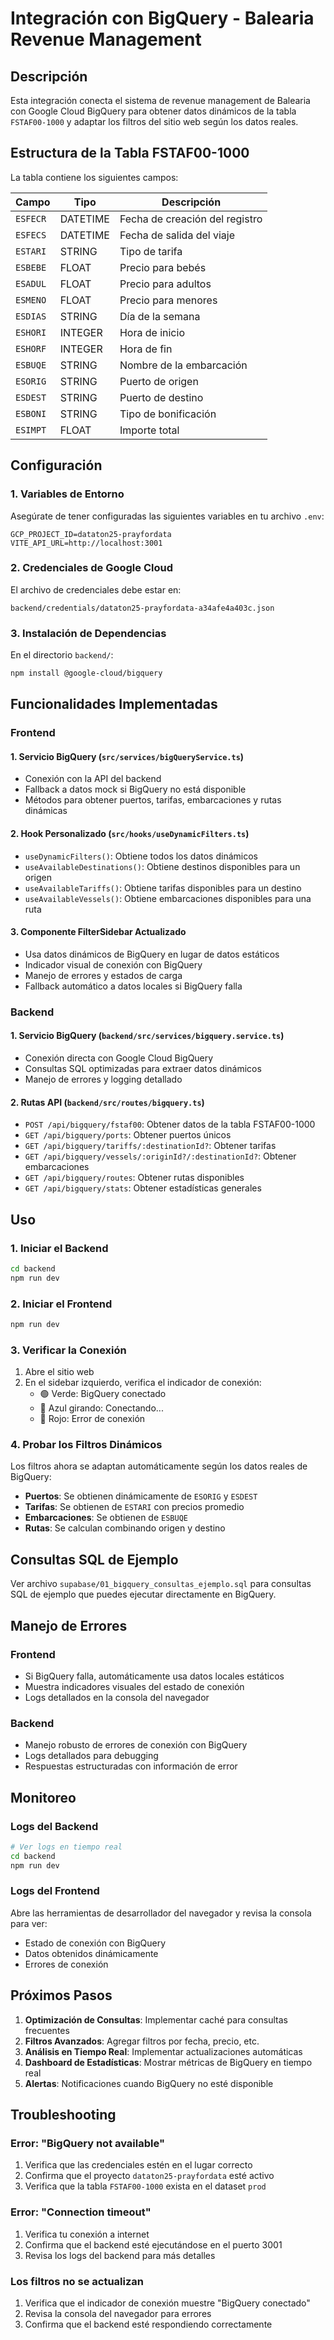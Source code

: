 # Integración con BigQuery - Balearia Revenue Management

## Descripción

Esta integración conecta el sistema de revenue management de Balearia con Google Cloud BigQuery para obtener datos dinámicos de la tabla `FSTAF00-1000` y adaptar los filtros del sitio web según los datos reales.

## Estructura de la Tabla FSTAF00-1000

La tabla contiene los siguientes campos:

| Campo | Tipo | Descripción |
|-------|------|-------------|
| `ESFECR` | DATETIME | Fecha de creación del registro |
| `ESFECS` | DATETIME | Fecha de salida del viaje |
| `ESTARI` | STRING | Tipo de tarifa |
| `ESBEBE` | FLOAT | Precio para bebés |
| `ESADUL` | FLOAT | Precio para adultos |
| `ESMENO` | FLOAT | Precio para menores |
| `ESDIAS` | STRING | Día de la semana |
| `ESHORI` | INTEGER | Hora de inicio |
| `ESHORF` | INTEGER | Hora de fin |
| `ESBUQE` | STRING | Nombre de la embarcación |
| `ESORIG` | STRING | Puerto de origen |
| `ESDEST` | STRING | Puerto de destino |
| `ESBONI` | STRING | Tipo de bonificación |
| `ESIMPT` | FLOAT | Importe total |

## Configuración

### 1. Variables de Entorno

Asegúrate de tener configuradas las siguientes variables en tu archivo `.env`:

```env
GCP_PROJECT_ID=dataton25-prayfordata
VITE_API_URL=http://localhost:3001
```

### 2. Credenciales de Google Cloud

El archivo de credenciales debe estar en:
```
backend/credentials/dataton25-prayfordata-a34afe4a403c.json
```

### 3. Instalación de Dependencias

En el directorio `backend/`:
```bash
npm install @google-cloud/bigquery
```

## Funcionalidades Implementadas

### Frontend

#### 1. Servicio BigQuery (`src/services/bigQueryService.ts`)
- Conexión con la API del backend
- Fallback a datos mock si BigQuery no está disponible
- Métodos para obtener puertos, tarifas, embarcaciones y rutas dinámicas

#### 2. Hook Personalizado (`src/hooks/useDynamicFilters.ts`)
- `useDynamicFilters()`: Obtiene todos los datos dinámicos
- `useAvailableDestinations()`: Obtiene destinos disponibles para un origen
- `useAvailableTariffs()`: Obtiene tarifas disponibles para un destino
- `useAvailableVessels()`: Obtiene embarcaciones disponibles para una ruta

#### 3. Componente FilterSidebar Actualizado
- Usa datos dinámicos de BigQuery en lugar de datos estáticos
- Indicador visual de conexión con BigQuery
- Manejo de errores y estados de carga
- Fallback automático a datos locales si BigQuery falla

### Backend

#### 1. Servicio BigQuery (`backend/src/services/bigquery.service.ts`)
- Conexión directa con Google Cloud BigQuery
- Consultas SQL optimizadas para extraer datos dinámicos
- Manejo de errores y logging detallado

#### 2. Rutas API (`backend/src/routes/bigquery.ts`)
- `POST /api/bigquery/fstaf00`: Obtener datos de la tabla FSTAF00-1000
- `GET /api/bigquery/ports`: Obtener puertos únicos
- `GET /api/bigquery/tariffs/:destinationId?`: Obtener tarifas
- `GET /api/bigquery/vessels/:originId?/:destinationId?`: Obtener embarcaciones
- `GET /api/bigquery/routes`: Obtener rutas disponibles
- `GET /api/bigquery/stats`: Obtener estadísticas generales

## Uso

### 1. Iniciar el Backend

```bash
cd backend
npm run dev
```

### 2. Iniciar el Frontend

```bash
npm run dev
```

### 3. Verificar la Conexión

1. Abre el sitio web
2. En el sidebar izquierdo, verifica el indicador de conexión:
   - 🟢 Verde: BigQuery conectado
   - 🔵 Azul girando: Conectando...
   - 🔴 Rojo: Error de conexión

### 4. Probar los Filtros Dinámicos

Los filtros ahora se adaptan automáticamente según los datos reales de BigQuery:

- **Puertos**: Se obtienen dinámicamente de `ESORIG` y `ESDEST`
- **Tarifas**: Se obtienen de `ESTARI` con precios promedio
- **Embarcaciones**: Se obtienen de `ESBUQE`
- **Rutas**: Se calculan combinando origen y destino

## Consultas SQL de Ejemplo

Ver archivo `supabase/01_bigquery_consultas_ejemplo.sql` para consultas SQL de ejemplo que puedes ejecutar directamente en BigQuery.

## Manejo de Errores

### Frontend
- Si BigQuery falla, automáticamente usa datos locales estáticos
- Muestra indicadores visuales del estado de conexión
- Logs detallados en la consola del navegador

### Backend
- Manejo robusto de errores de conexión con BigQuery
- Logs detallados para debugging
- Respuestas estructuradas con información de error

## Monitoreo

### Logs del Backend
```bash
# Ver logs en tiempo real
cd backend
npm run dev
```

### Logs del Frontend
Abre las herramientas de desarrollador del navegador y revisa la consola para ver:
- Estado de conexión con BigQuery
- Datos obtenidos dinámicamente
- Errores de conexión

## Próximos Pasos

1. **Optimización de Consultas**: Implementar caché para consultas frecuentes
2. **Filtros Avanzados**: Agregar filtros por fecha, precio, etc.
3. **Análisis en Tiempo Real**: Implementar actualizaciones automáticas
4. **Dashboard de Estadísticas**: Mostrar métricas de BigQuery en tiempo real
5. **Alertas**: Notificaciones cuando BigQuery no esté disponible

## Troubleshooting

### Error: "BigQuery not available"
1. Verifica que las credenciales estén en el lugar correcto
2. Confirma que el proyecto `dataton25-prayfordata` esté activo
3. Verifica que la tabla `FSTAF00-1000` exista en el dataset `prod`

### Error: "Connection timeout"
1. Verifica tu conexión a internet
2. Confirma que el backend esté ejecutándose en el puerto 3001
3. Revisa los logs del backend para más detalles

### Los filtros no se actualizan
1. Verifica que el indicador de conexión muestre "BigQuery conectado"
2. Revisa la consola del navegador para errores
3. Confirma que el backend esté respondiendo correctamente
